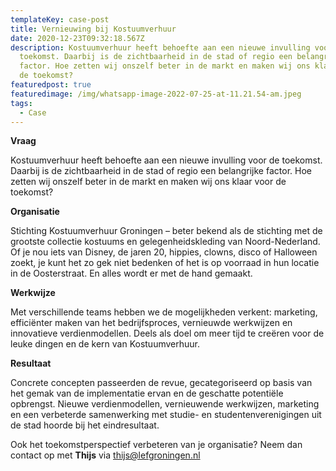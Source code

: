 ```yaml
---
templateKey: case-post
title: Vernieuwing bij Kostuumverhuur
date: 2020-12-23T09:32:18.567Z
description: Kostuumverhuur heeft behoefte aan een nieuwe invulling voor de
  toekomst. Daarbij is de zichtbaarheid in de stad of regio een belangrijke
  factor. Hoe zetten wij onszelf beter in de markt en maken wij ons klaar voor
  de toekomst?
featuredpost: true
featuredimage: /img/whatsapp-image-2022-07-25-at-11.21.54-am.jpeg
tags:
  - Case
---
```

**Vraag**

Kostuumverhuur heeft behoefte aan een nieuwe invulling voor de toekomst. Daarbij is de zichtbaarheid in de stad of regio een belangrijke factor. Hoe zetten wij onszelf beter in de markt en maken wij ons klaar voor de toekomst? 

**Organisatie**

Stichting Kostuumverhuur Groningen – beter bekend als de stichting met de grootste collectie kostuums en gelegenheidskleding van Noord-Nederland. Of je nou iets van Disney, de jaren 20, hippies, clowns, disco of Halloween zoekt, je kunt het zo gek niet bedenken of het is op voorraad in hun locatie in de Oosterstraat. En alles wordt er met de hand gemaakt.

**Werkwijze**

Met verschillende teams hebben we de mogelijkheden verkent: marketing,  efficiënter maken van het bedrijfsproces, vernieuwde werkwijzen en innovatieve verdienmodellen. Deels als doel om meer tijd te creëren voor de leuke dingen en de kern van Kostuumverhuur.

**Resultaat**

Concrete concepten passeerden de revue, gecategoriseerd op basis van het gemak van de implementatie ervan en de geschatte potentiële opbrengst. Nieuwe verdienmodellen, vernieuwende werkwijzen, marketing en een verbeterde samenwerking met studie- en studentenverenigingen uit de stad hoorde bij het eindresultaat. 

Ook het toekomstperspectief verbeteren van je organisatie? Neem dan contact op met **Thijs** via thijs@lefgroningen.nl